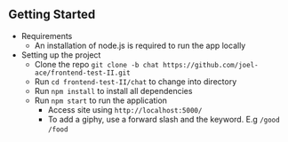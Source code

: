 Getting Started
--------------
- Requirements
  - An installation of node.js is required to run the app locally
- Setting up the project
  - Clone the repo `git clone -b chat https://github.com/joel-ace/frontend-test-II.git`
  - Run `cd frontend-test-II/chat` to change into directory
  - Run `npm install` to install all dependencies
  - Run `npm start` to run the application
	- Access site using `http://localhost:5000/`
	- To add a giphy, use a forward slash and the keyword. E.g `/good` `/food`
